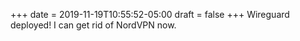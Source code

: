 +++
date = 2019-11-19T10:55:52-05:00
draft = false
+++
Wireguard deployed! I can get rid of NordVPN now.